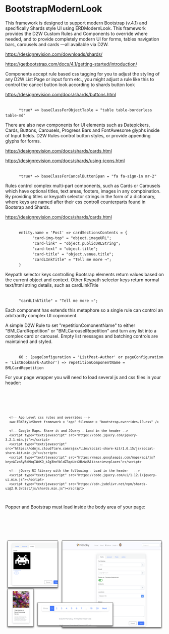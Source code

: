 # BootstrapModernLook

This framework is designed to support modern Bootstrap (v.4.1) and specifically Shards style UI using ERDModernLook. This framework provides the D2W Custom Rules and Components to override where needed, and to provide completely modern UI for forms, tables navigation bars, carousels and cards —all available via D2W.

https://designrevision.com/downloads/shards/

https://getbootstrap.com/docs/4.1/getting-started/introduction/

Components accept rule based css tagging for you to adjust the styling of any D2W List Page or input form etc., you might adjust a rule like this to control the cancel button look according to shards button look

https://designrevision.com/docs/shards/buttons.html

<code>
      *true* => baseClassForObjectTable = "table table-borderless table-md"
</code>


There are also new components for UI elements such as Datepickers, Cards, Buttons, Carousels, Progress Bars and FontAwesome glyphs inside of Input fields. D2W Rules control button styles, or provide appending glyphs for forms.

https://designrevision.com/docs/shards/cards.html

https://designrevision.com/docs/shards/using-icons.html

<code>
      *true* => baseClassForCancelButtonSpan = "fa fa-sign-in mr-2"
</code>


Rules control complex multi-part components, such as Cards or Carousels which have optional titles, text areas, footers, images in any compbination. By providing titles or keypath selector strings in the form of a dictionary, where keys are named after their css controll counterparts found in Bootsrap and Shards.

https://designrevision.com/docs/shards/cards.html

<code>
      entity.name = 'Post' => cardSectionsContents = {
            "card-img-top" = "object.imageURL"; 
            "card-link" = "object.publicURLString"; 
            "card-text" = "object.title"; 
            "card-title" = "object.venue.title"; 
            "cardLInkTitle" = "Tell me more &rarr;"; 
      }
</code>

      
Keypath selector keys controlling Bootsrap elements return values based on the current object and context. Other Keypath selector keys return normal text/html string details, such as cardLInkTitle

<code>
      "cardLInkTitle" = "Tell me more &rarr;"; 
</code>


Each component has extends this metaphore so a single rule can control an arbitrarilty complex UI copmonent.

A simple D2W Rule to set "repetitionComonentName" to either "BMLCardRepetition" or "BMLCarouselRepetition" and turn any list into a complex card or carousel. Empty list messages and batching controls are maintained and styled.

<code>
      60 : (pageConfiguration = 'ListPost-Author' or pageConfiguration = 'ListBookmark-Author') => repetitionComponentName = BMLCardRepetition
</code>


For your page wrapper you will need to load several js and css files in your header:

<code>
      <!-- Modern Look Overrides for Shards and Bootstrap -->
      <wo:ERXStyleSheet framework = "BootstrapModernLook" filename = "ermod-overrides.css" />
      
      <!-- App Level css rules and overrides -->
      <wo:ERXStyleSheet framework = "app" filename = "bootstrap-overrides-10.css" />
      
      <!-- Google Maps. Share it and JQuery - Load in the header -->
      <script type="text/javascript" src="https://code.jquery.com/jquery-3.2.1.min.js"></script>
      <script type="text/javascript" src="https://cdnjs.cloudflare.com/ajax/libs/social-share-kit/1.0.15/js/social-share-kit.min.js"></script>
      <script type="text/javascript" src="https://maps.googleapis.com/maps/api/js?key=AIzaSyBdHbqIWdKO_kJg3hnYbldZ3qaUotXBzA4&libraries=places"></script>

      <!-- jQuery UI library with the following - Load in the header   -->
      <script type="text/javascript" src="https://code.jquery.com/ui/1.12.1/jquery-ui.min.js"></script>
      <script type="text/javascript" src="https://cdn.jsdelivr.net/npm/shards-ui@2.0.3/dist/js/shards.min.js"></script>

</code>

Popper and Bootstrap must load inside the body area of your page:

<code>
      <!-- These JS files must load in the body  -->
      <script src="https://cdnjs.cloudflare.com/ajax/libs/popper.js/1.14.3/umd/popper.min.js" integrity="sha384-ZMP7rVo3mIykV+2+9J3UJ46jBk0WLaUAdn689aCwoqbBJiSnjAK/l8WvCWPIPm49" crossorigin="anonymous"></script>
      <script src="https://stackpath.bootstrapcdn.com/bootstrap/4.1.3/js/bootstrap.min.js" integrity="sha384-ChfqqxuZUCnJSK3+MXmPNIyE6ZbWh2IMqE241rYiqJxyMiZ6OW/JmZQ5stwEULTy" crossorigin="anonymous"></script>
</code>


![Screenshot](screenshot.png)

